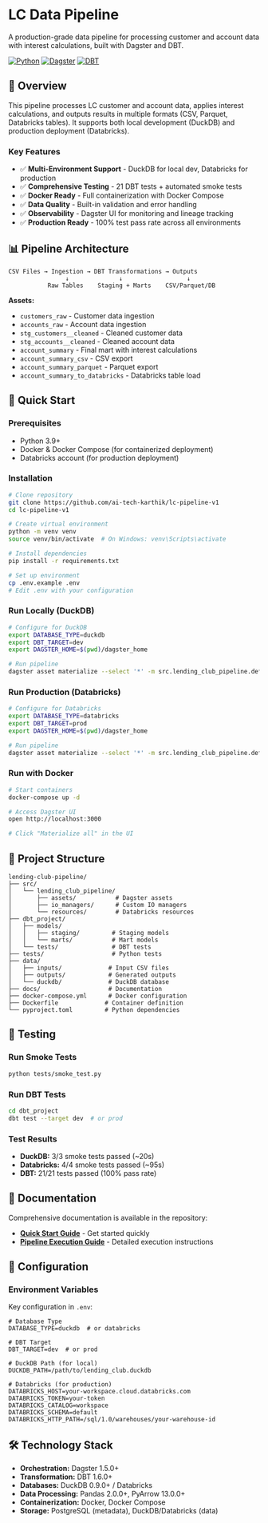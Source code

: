 # LC Data Pipeline

A production-grade data pipeline for processing customer and account data with interest calculations, built with Dagster and DBT.

[![Python](https://img.shields.io/badge/python-3.9%2B-blue)](https://www.python.org/)
[![Dagster](https://img.shields.io/badge/dagster-1.5%2B-orange)](https://dagster.io/)
[![DBT](https://img.shields.io/badge/dbt-1.6%2B-orange)](https://www.getdbt.com/)

## 🎯 Overview

This pipeline processes LC customer and account data, applies interest calculations, and outputs results in multiple formats (CSV, Parquet, Databricks tables). It supports both local development (DuckDB) and production deployment (Databricks).

### Key Features

- ✅ **Multi-Environment Support** - DuckDB for local dev, Databricks for production
- ✅ **Comprehensive Testing** - 21 DBT tests + automated smoke tests
- ✅ **Docker Ready** - Full containerization with Docker Compose
- ✅ **Data Quality** - Built-in validation and error handling
- ✅ **Observability** - Dagster UI for monitoring and lineage tracking
- ✅ **Production Ready** - 100% test pass rate across all environments

## 📊 Pipeline Architecture

```
CSV Files → Ingestion → DBT Transformations → Outputs
                ↓              ↓                  ↓
           Raw Tables    Staging + Marts    CSV/Parquet/DB
```

**Assets:**
- `customers_raw` - Customer data ingestion
- `accounts_raw` - Account data ingestion
- `stg_customers__cleaned` - Cleaned customer data
- `stg_accounts__cleaned` - Cleaned account data
- `account_summary` - Final mart with interest calculations
- `account_summary_csv` - CSV export
- `account_summary_parquet` - Parquet export
- `account_summary_to_databricks` - Databricks table load

## 🚀 Quick Start

### Prerequisites

- Python 3.9+
- Docker & Docker Compose (for containerized deployment)
- Databricks account (for production deployment)

### Installation

```bash
# Clone repository
git clone https://github.com/ai-tech-karthik/lc-pipeline-v1
cd lc-pipeline-v1

# Create virtual environment
python -m venv venv
source venv/bin/activate  # On Windows: venv\Scripts\activate

# Install dependencies
pip install -r requirements.txt

# Set up environment
cp .env.example .env
# Edit .env with your configuration
```

### Run Locally (DuckDB)

```bash
# Configure for DuckDB
export DATABASE_TYPE=duckdb
export DBT_TARGET=dev
export DAGSTER_HOME=$(pwd)/dagster_home

# Run pipeline
dagster asset materialize --select '*' -m src.lending_club_pipeline.definitions
```

### Run Production (Databricks)

```bash
# Configure for Databricks
export DATABASE_TYPE=databricks
export DBT_TARGET=prod
export DAGSTER_HOME=$(pwd)/dagster_home

# Run pipeline
dagster asset materialize --select '*' -m src.lending_club_pipeline.definitions
```

### Run with Docker

```bash
# Start containers
docker-compose up -d

# Access Dagster UI
open http://localhost:3000

# Click "Materialize all" in the UI
```

## 📁 Project Structure

```
lending-club-pipeline/
├── src/
│   └── lending_club_pipeline/
│       ├── assets/           # Dagster assets
│       ├── io_managers/      # Custom IO managers
│       └── resources/        # Databricks resources
├── dbt_project/
│   ├── models/
│   │   ├── staging/         # Staging models
│   │   └── marts/           # Mart models
│   └── tests/               # DBT tests
├── tests/                   # Python tests
├── data/
│   ├── inputs/             # Input CSV files
│   ├── outputs/            # Generated outputs
│   └── duckdb/             # DuckDB database
├── docs/                   # Documentation
├── docker-compose.yml      # Docker configuration
├── Dockerfile             # Container definition
└── pyproject.toml         # Python dependencies
```

## 🧪 Testing

### Run Smoke Tests

```bash
python tests/smoke_test.py
```

### Run DBT Tests

```bash
cd dbt_project
dbt test --target dev  # or prod
```

### Test Results

- **DuckDB:** 3/3 smoke tests passed (~20s)
- **Databricks:** 4/4 smoke tests passed (~95s)
- **DBT:** 21/21 tests passed (100% pass rate)

## 📖 Documentation

Comprehensive documentation is available in the repository:

- **[Quick Start Guide](QUICK_START.md)** - Get started quickly
- **[Pipeline Execution Guide](PIPELINE_EXECUTION_GUIDE.md)** - Detailed execution instructions

## 🔧 Configuration

### Environment Variables

Key configuration in `.env`:

```properties
# Database Type
DATABASE_TYPE=duckdb  # or databricks

# DBT Target
DBT_TARGET=dev  # or prod

# DuckDB Path (for local)
DUCKDB_PATH=/path/to/lending_club.duckdb

# Databricks (for production)
DATABRICKS_HOST=your-workspace.cloud.databricks.com
DATABRICKS_TOKEN=your-token
DATABRICKS_CATALOG=workspace
DATABRICKS_SCHEMA=default
DATABRICKS_HTTP_PATH=/sql/1.0/warehouses/your-warehouse-id
```

## 🛠️ Technology Stack

- **Orchestration:** Dagster 1.5.0+
- **Transformation:** DBT 1.6.0+
- **Databases:** DuckDB 0.9.0+ / Databricks
- **Data Processing:** Pandas 2.0.0+, PyArrow 13.0.0+
- **Containerization:** Docker, Docker Compose
- **Storage:** PostgreSQL (metadata), DuckDB/Databricks (data)

